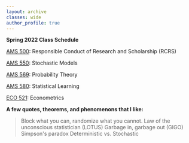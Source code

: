 ```yaml
---
layout: archive
classes: wide
author_profile: true
---
```


**Spring 2022 Class Schedule**

[AMS 500](/grad/ams500/): Responsible Conduct of Research and Scholarship (RCRS)

[AMS 550](/grad/ams550/): Stochastic Models

[AMS 569](/grad/ams569/): Probability Theory

[AMS 580](/grad/ams580/): Statistical Learning

[ECO 521](/grad/eco521/): Econometrics

**A few quotes, theorems, and phenomenons that I like:**
> Block what you can, randomize what you cannot.
> Law of the unconscious statistician (LOTUS)
> Garbage in, garbage out (GIGO)
> Simpson's paradox
> Deterministic vs. Stochastic 
